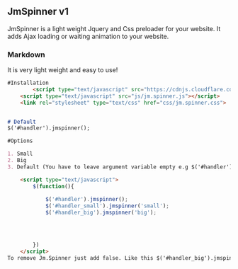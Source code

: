 ## JmSpinner v1


JmSpinner is a light weight Jquery and Css preloader for your website. It adds Ajax loading or waiting animation to your website.

### Markdown

It is very light weight and easy to use!

```markdown
#Installation
        <script type="text/javascript" src="https://cdnjs.cloudflare.com/ajax/libs/jquery/3.2.1/jquery.min.js"></script>
	<script type="text/javascript" src="js/jm.spinner.js"></script>
	<link rel="stylesheet" type="text/css" href="css/jm.spinner.css">


# Default
$('#handler').jmspinner();

#Options

1. Small
2. Big
3. Default (You have to leave argument variable empty e.g $('#handler').jmspinner(argument)).

    <script type="text/javascript">	
		$(function(){
		
			$('#handler').jmspinner();
			$('#handler_small').jmspinner('small');
			$('#handler_big').jmspinner('big');

		

			
		})
	</script>
To remove Jm.Spinner just add false. Like this $('#handler_big').jmspinner(false);




```


